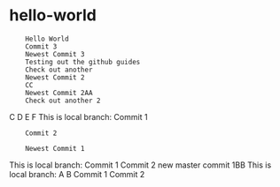# hello-world
        Hello World
        Commit 3
        Newest Commit 3
        Testing out the github guides
        Check out another
        Newest Commit 2
        CC
        Newest Commit 2AA
        Check out another 2
C
D
E
F
        This is local branch:
        Commit 1


        Commit 2

        Newest Commit 1

This is local branch:
Commit 1
Commit 2
new master commit 1BB
This is local branch:
A
B
Commit 1
Commit 2